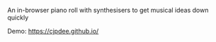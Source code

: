 An in-browser piano roll with synthesisers to get musical ideas down quickly

Demo: https://cjpdee.github.io/